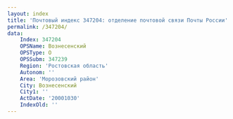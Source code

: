 ```yaml
---
layout: index
title: 'Почтовый индекс 347204: отделение почтовой связи Почты России'
permalink: /347204/
data:
    Index: 347204
    OPSName: Вознесенский
    OPSType: О
    OPSSubm: 347239
    Region: 'Ростовская область'
    Autonom: ''
    Area: 'Морозовский район'
    City: Вознесенский
    City1: ''
    ActDate: '20001030'
    IndexOld: ''
---
```

